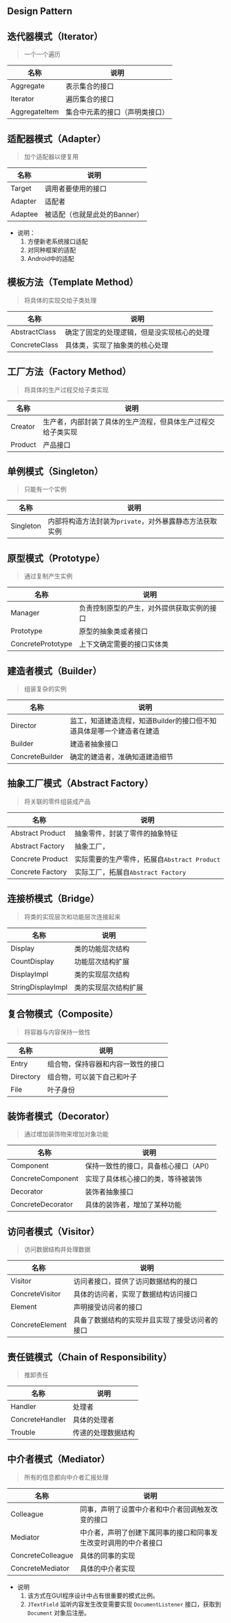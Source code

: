 Design Pattern
---

迭代器模式（Iterator）
---
> 一个一个遍历

|名称|说明 |
|---|---|
|Aggregate|表示集合的接口|
|Iterator|遍历集合的接口|
|AggregateItem|集合中元素的接口（声明类接口）|

适配器模式（Adapter）
---
> 加个适配器以便复用

|名称|说明|
|---|---|
|Target|调用者要使用的接口|
|Adapter|适配者|
|Adaptee|被适配（也就是此处的Banner）|

* 说明：
    1. 方便新老系统接口适配
    2. 对同种框架的适配
    3. Android中的适配
 

模板方法（Template Method）
---
> 将具体的实现交给子类处理

|名称|说明|
|---|---|
|AbstractClass|确定了固定的处理逻辑，但是没实现核心的处理|
|ConcreteClass|具体类，实现了抽象类的核心处理|

工厂方法（Factory Method）
---
> 将具体的生产过程交给子类实现

|名称|说明|
|---|---|
|Creator|生产者，内部封装了具体的生产流程，但具体生产过程交给子类实现|
|Product|产品接口|

单例模式（Singleton）
---
> 只能有一个实例

|名称|说明|
|---|---|
|Singleton|内部将构造方法封装为`private`，对外暴露静态方法获取实例|

原型模式（Prototype）
---
> 通过复制产生实例

|名称|说明|
|---|---|
|Manager|负责控制原型的产生，对外提供获取实例的接口|
|Prototype|原型的抽象类或者接口|
|ConcretePrototype|上下文确定需要的接口实体类|

建造者模式（Builder）
---
> 组装复杂的实例

|名称|说明|
|---|---|
|Director|监工，知道建造流程，知道Builder的接口但不知道具体是哪一个建造者在建造|
|Builder|建造者抽象接口|
|ConcreteBuilder|确定的建造者，准确知道建造细节|

抽象工厂模式（Abstract Factory）
---
> 将关联的零件组装成产品

|名称|说明|
|---|---|
|Abstract Product|抽象零件，封装了零件的抽象特征|
|Abstract Factory|抽象工厂，|
|Concrete Product|实际需要的生产零件，拓展自`Abstract Product`|
|Concrete Factory|实际工厂，拓展自`Abstract Factory`|

连接桥模式（Bridge）
---
> 将类的实现层次和功能层次连接起来

|名称|说明|
|---|---|
|Display|类的功能层次结构|
|CountDisplay|功能层次结构扩展|
|DisplayImpl|类的实现层次结构|
|StringDisplayImpl|类的实现层次结构扩展|

复合物模式（Composite）
---
> 将容器与内容保持一致性

|名称|说明|
|---|---|
|Entry|组合物，保持容器和内容一致性的接口|
|Directory|组合物，可以装下自己和叶子|
|File|叶子身份|

装饰者模式（Decorator）
---
> 通过增加装饰物来增加对象功能

|名称|说明|
|---|---|
|Component|保持一致性的接口，具备核心接口（API）|
|ConcreteComponent|实现了具体核心接口的类，等待被装饰|
|Decorator|装饰者抽象接口|
|ConcreteDecorator|具体的装饰者，增加了某种功能|

访问者模式（Visitor）
---
> 访问数据结构并处理数据

|名称|说明|
|---|---|
|Visitor|访问者接口，提供了访问数据结构的接口|
|ConcreteVisitor|具体的访问者，实现了数据结构访问接口|
|Element|声明接受访问者的接口|
|ConcreteElement|具备了数据结构的实现并且实现了接受访问者的接口|

责任链模式（Chain of Responsibility）
---
> 推卸责任

|名称|说明|
|---|---|
|Handler|处理者|
|ConcreteHandler|具体的处理者|
|Trouble|传递的处理数据结构|

中介者模式（Mediator）
---
> 所有的信息都向中介者汇报处理

|名称|说明|
|---|---|
|Colleague|同事，声明了设置中介者和中介者回调触发改变的接口|
|Mediator|中介者，声明了创建下属同事的接口和同事发生改变时调用的中介者接口|
|ConcreteColleague|具体的同事的实现|
|ConcreteMediator|具体的中介者实现|

* 说明
    1. 该方式在GUI程序设计中占有很重要的模式比例。
    2. `JTextField` 监听内容发生改变需要实现 `DocumentListener` 接口，获取到 `Document` 对象后注册。
    